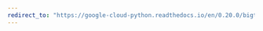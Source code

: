 ```yaml
---
redirect_to: "https://google-cloud-python.readthedocs.io/en/0.20.0/bigtable-instance-api.html"
---
```

